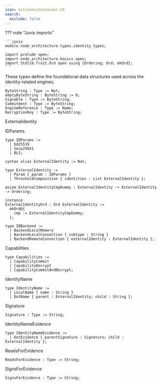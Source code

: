 ```yaml
---
icon: octicons/container-24
search:
  exclude: false
---
```


??? note "Juvix imports"

    ```juvix
    module node_architecture.types.identity_types;

    import prelude open;
    import node_architecture.basics open;
    import Stdlib.Trait.Ord open using {Ordering; Ord; mkOrd};
    ```


These types define the foundational data structures used across the identity-related engines.

```juvix
ByteString : Type := Nat;
emptyByteString : ByteString := 0;
Signable : Type := ByteString;
Commitment : Type := ByteString;
EngineReference : Type := Name;
DecryptionKey : Type := ByteString;
```

ExternalIdentity

IDParams

```juvix
type IDParams :=
  | Ed25519
  | Secp256k1
  | BLS;
```

```
syntax alias ExternalIdentity := Nat;
```

```juvix
type ExternalIdentity :=
  | Param { param : IDParams }
  | ThresholdComposition { identities : List ExternalIdentity };

axiom ExternalIdentityCmpDummy : ExternalIdentity -> ExternalIdentity -> Ordering;

instance
ExternalIdentityOrd : Ord ExternalIdentity := 
  mkOrd@{
    cmp := ExternalIdentityCmpDummy;
  };
```

```juvix
type IDBackend :=
  | BackendLocalMemory
  | BackendLocalConnection { subtype : String }
  | BackendRemoteConnection { externalIdentity : ExternalIdentity };
```


Capabilities

```juvix
type Capabilities :=
  | CapabilityCommit
  | CapabilityDecrypt
  | CapabilityCommitAndDecrypt;
```

IdentityName

```juvix
type IdentityName :=
  | LocalName { name : String }
  | DotName { parent : ExternalIdentity; child : String };
```

Signature

```juvix
Signature : Type := String;
```

IdentityNameEvidence

```juvix
type IdentityNameEvidence :=
  | DotEvidence { parentSignature : Signature; child : ExternalIdentity };
```

ReadsForEvidence

```juvix
ReadsForEvidence : Type := String;
```

SignsForEvidence

```juvix
SignsForEvidence : Type := String;
```